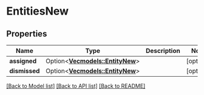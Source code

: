 # EntitiesNew

## Properties

Name | Type | Description | Notes
------------ | ------------- | ------------- | -------------
**assigned** | Option<[**Vec<models::EntityNew>**](EntityNew.md)> |  | [optional]
**dismissed** | Option<[**Vec<models::EntityNew>**](EntityNew.md)> |  | [optional]

[[Back to Model list]](../README.md#documentation-for-models) [[Back to API list]](../README.md#documentation-for-api-endpoints) [[Back to README]](../README.md)


